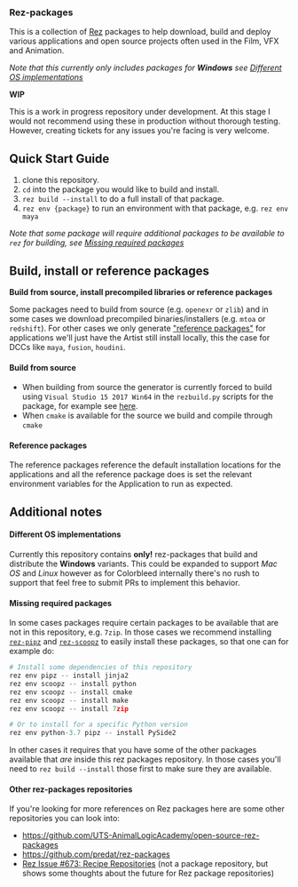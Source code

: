 ### Rez-packages

This is a collection of [Rez](http://nerdvegas.github.io/rez/) packages to help download, build and deploy various applications and open source projects often used in the Film, VFX and Animation.

_Note that this currently only includes packages for **Windows** see [Different OS implementations](#different-os-implementations)_

**WIP** 

This is a work in progress repository under development. At this stage I would not recommend using these in production without thorough testing.
However, creating tickets for any issues you're facing is very welcome.


## Quick Start Guide

1. clone this repository.
2. `cd` into the package you would like to build and install.
3. `rez build --install` to do a full install of that package.
4. `rez env {package}` to run an environment with that package, e.g. `rez env maya`

_Note that some package will require additional packages to be available to `rez` for building, see [Missing required packages](#missing-required-packages)_

## Build, install or reference packages

**Build from source, install precompiled libraries or reference packages**

Some packages need to build from source (e.g. `openexr` or `zlib`) and in some cases we download precompiled binaries/installers (e.g. `mtoa` or `redshift`). 
For other cases we only generate ["reference packages"](https://github.com/mottosso/rez-for-projects#q-why-reference-packages) for applications we'll just have the Artist still install locally, this the case for DCCs like `maya`, `fusion`, `houdini`.

#### Build from source

- When building from source the generator is currently forced to build using `Visual Studio 15 2017 Win64` in the `rezbuild.py` scripts for the package, for example see [here](https://github.com/Colorbleed/rez-packages/blob/master/googletest/1.10.0/rezbuild.py#L11).
- When `cmake` is available for the source we build and compile through `cmake`

#### Reference packages

The reference packages reference the default installation locations for the applications and all the reference package does is set the relevant environment variables for the Application to run as expected.

## Additional notes

#### Different OS implementations

Currently this repository contains **only!** rez-packages that build and distribute the **Windows** variants. This could be expanded to support *Mac OS* and *Linux* however as for Colorbleed internally there's no rush to support that feel free to submit PRs to implement this behavior.

#### Missing required packages

In some cases packages require certain packages to be available that are not in this repository, e.g. `7zip`. 
In those cases we recommend installing [`rez-pipz`](https://github.com/mottosso/rez-pipz) and [`rez-scoopz`](https://github.com/mottosso/rez-scoopz) to easily install these packages, so that one can for example do:

```python
# Install some dependencies of this repository
rez env pipz -- install jinja2
rez env scoopz -- install python
rez env scoopz -- install cmake
rez env scoopz -- install make
rez env scoopz -- install 7zip

# Or to install for a specific Python version
rez env python-3.7 pipz -- install PySide2
```

In other cases it requires that you have some of the other packages available that *are* inside this rez packages repository. In those cases you'll need to `rez build --install` those first to make sure they are available.

#### Other rez-packages repositories

If you're looking for more references on Rez packages here are some other repositories you can look into:

- https://github.com/UTS-AnimalLogicAcademy/open-source-rez-packages
- https://github.com/predat/rez-packages
- [Rez Issue #673: Recipe Repositories](https://github.com/nerdvegas/rez/issues/673) (not a package repository, but shows some thoughts about the future for Rez package repositories)